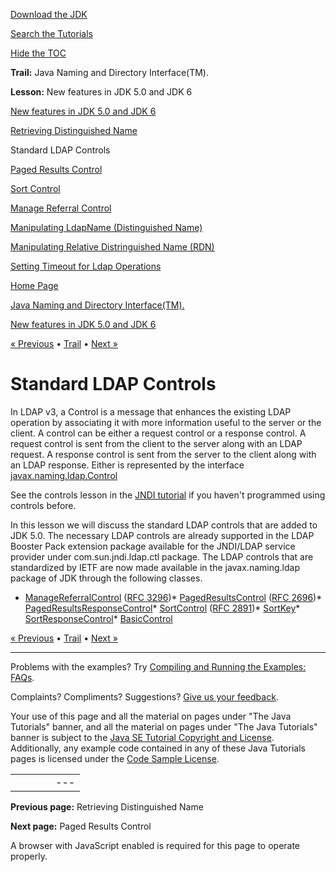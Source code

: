 [Download
the JDK](http://java.sun.com/javase/6/download.jsp)
  
[Search the
Tutorials](../../search.html)
  
[Hide the TOC](javascript:toggleLeft())

**Trail:** Java Naming and Directory Interface(TM).
  
**Lesson:** New features in JDK 5.0 and JDK 6

[New features in JDK 5.0 and JDK 6](index.html)

[Retrieving Distinguished Name](dn.html)

Standard LDAP Controls

[Paged Results Control](paged-results.html)

[Sort Control](sort.html)

[Manage Referral Control](mdsaIT.html)

[Manipulating LdapName (Distinguished Name)](ldapname.html)

[Manipulating Relative Distringuished Name (RDN)](rdn.html)

[Setting Timeout for Ldap Operations](readtimeout.html)

[Home Page](../../index.html)
>
[Java Naming and Directory Interface(TM).](../index.html)
>
[New features in JDK 5.0 and JDK 6](index.html)

[« Previous](dn.html) • [Trail](../TOC.html) • [Next »](paged-results.html)

# Standard LDAP Controls

In LDAP v3, a Control is a message that enhances the existing LDAP
operation by associating it with more information useful to the server or the
client.
A control can be either a request control or a response control.
A request control is sent from the client to the server along with an
LDAP request.
A response control is sent from the server to the client along with
an LDAP response.
Either is represented by the interface
[javax.naming.ldap.Control](http://download.oracle.com/javase/7/docs/api/javax/naming/ldap/Control.html)

See the controls lesson in the
 [JNDI tutorial](http://java.sun.com/products/jndi/tutorial/ldap/ext/)
if you haven't programmed using controls before.

In this lesson we will discuss the standard LDAP controls that are
added to JDK 5.0.
The necessary LDAP controls are already supported in the LDAP
Booster Pack extension package available for the JNDI/LDAP
service provider under com.sun.jndi.ldap.ctl package.
The LDAP controls that are standardized by IETF are now made available
in the javax.naming.ldap package of JDK through the following classes.

* [ManageReferralControl](http://download.oracle.com/javase/7/docs/api/javax/naming/ldap/ManageReferralControl.html) ([RFC 3296](http://www.ietf.org/rfc/rfc3296.txt))* [PagedResultsControl](http://download.oracle.com/javase/7/docs/api/javax/naming/ldap/PagedResultsControl.html) ([RFC 2696](http://www.ietf.org/rfc/rfc2696.txt))* [PagedResultsResponseControl](http://download.oracle.com/javase/7/docs/api/javax/naming/ldap/PagedResultsResponseControl.html)* [SortControl](http://download.oracle.com/javase/7/docs/api/javax/naming/ldap/SortControl.html) ([RFC 2891](http://www.ietf.org/rfc/rfc2891.txt))* [SortKey](http://download.oracle.com/javase/7/docs/api/javax/naming/ldap/SortKey.html)* [SortResponseControl](http://download.oracle.com/javase/7/docs/api/javax/naming/ldap/SortResponseControl.html)* [BasicControl](http://download.oracle.com/javase/7/docs/api/javax/naming/ldap/BasicControl.html)

[« Previous](dn.html)
•
[Trail](../TOC.html)
•
[Next »](paged-results.html)

---

Problems with the examples? Try [Compiling and Running
the Examples: FAQs](../../information/run-examples.html).
  
Complaints? Compliments? Suggestions? [Give
us your feedback](http://download.oracle.com/javase/feedback.html).

Your use of this page and all the material on pages under "The Java Tutorials" banner,
and all the material on pages under "The Java Tutorials" banner is subject to the [Java SE Tutorial Copyright
and License](../../information/license.html).
Additionally, any example code contained in any of these Java
Tutorials pages is licensed under the
[Code
Sample License](http://developers.sun.com/license/berkeley_license.html).

|  |  |  |  |  |
| --- | --- | --- | --- | --- |
| |  |  | | --- | --- | | duke image | Oracle logo | | [About Oracle](http://www.oracle.com/us/corporate/index.html) | [Oracle Technology Network](http://www.oracle.com/technology/index.html) | [Terms of Service](https://www.samplecode.oracle.com/servlets/CompulsoryClickThrough?type=TermsOfService) | Copyright © 1995, 2011 Oracle and/or its affiliates. All rights reserved. |

**Previous page:** Retrieving Distinguished Name
  
**Next page:** Paged Results Control




A browser with JavaScript enabled is required for this page to operate properly.